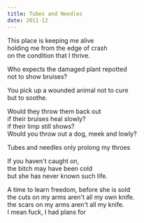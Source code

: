 ```yaml
---
title: Tubes and Needles
date: 2011-12
---
```


This place is keeping me alive  
holding me from the edge of crash  
on the condition that I thrive.  

Who expects the damaged plant repotted  
not to show bruises?  

You pick up a wounded animal not to cure  
but to soothe.  

Would they throw them back out  
if their bruises heal slowly?  
if their limp still shows?  
Would you throw out a dog, meek and lowly?  

Tubes and needles only prolong my throes  

If you haven't caught on,  
the bitch may have been cold  
but she has never known such life.  

A time to learn freedom, before she is sold  
the cuts on my arms aren't all my own knife.  
the scars on my arms aren't all my knife.  
I mean fuck, I had plans for  
